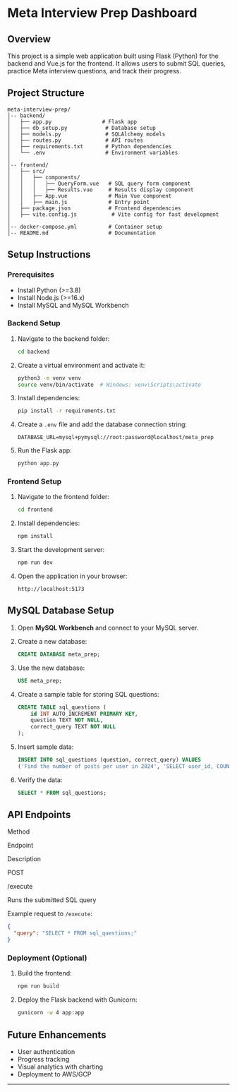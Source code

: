 
# Meta Interview Prep Dashboard

## Overview

This project is a simple web application built using Flask (Python) for the backend and Vue.js for the frontend. It allows users to submit SQL queries, practice Meta interview questions, and track their progress.

## Project Structure

```
meta-interview-prep/
│-- backend/
│   ├── app.py                # Flask app
│   ├── db_setup.py            # Database setup
│   ├── models.py              # SQLAlchemy models
│   ├── routes.py              # API routes
│   ├── requirements.txt       # Python dependencies
│   └── .env                   # Environment variables
│
│-- frontend/
│   ├── src/
│   │   ├── components/
│   │   │   ├── QueryForm.vue   # SQL query form component
│   │   │   ├── Results.vue     # Results display component
│   │   ├── App.vue             # Main Vue component
│   │   ├── main.js             # Entry point
│   ├── package.json            # Frontend dependencies
│   ├── vite.config.js           # Vite config for fast development
│
│-- docker-compose.yml          # Container setup
│-- README.md                   # Documentation

```

## Setup Instructions

### Prerequisites

-   Install Python (>=3.8)
-   Install Node.js (>=16.x)
-   Install MySQL and MySQL Workbench

### Backend Setup

1.  Navigate to the backend folder:
    
    ```bash
    cd backend
    
    ```
    
2.  Create a virtual environment and activate it:
    
    ```bash
    python3 -m venv venv
    source venv/bin/activate  # Windows: venv\Scripts\activate
    
    ```
    
3.  Install dependencies:
    
    ```bash
    pip install -r requirements.txt
    
    ```
    
4.  Create a `.env` file and add the database connection string:
    
    ```plaintext
    DATABASE_URL=mysql+pymysql://root:password@localhost/meta_prep
    
    ```
    
5.  Run the Flask app:
    
    ```bash
    python app.py
    
    ```
    

### Frontend Setup

1.  Navigate to the frontend folder:
    
    ```bash
    cd frontend
    
    ```
    
2.  Install dependencies:
    
    ```bash
    npm install
    
    ```
    
3.  Start the development server:
    
    ```bash
    npm run dev
    
    ```
    
4.  Open the application in your browser:
    
    ```
    http://localhost:5173
    
    ```
    

## MySQL Database Setup

1.  Open **MySQL Workbench** and connect to your MySQL server.
2.  Create a new database:
    
    ```sql
    CREATE DATABASE meta_prep;
    
    ```
    
3.  Use the new database:
    
    ```sql
    USE meta_prep;
    
    ```
    
4.  Create a sample table for storing SQL questions:
    
    ```sql
    CREATE TABLE sql_questions (
        id INT AUTO_INCREMENT PRIMARY KEY,
        question TEXT NOT NULL,
        correct_query TEXT NOT NULL
    );
    
    ```
    
5.  Insert sample data:
    
    ```sql
    INSERT INTO sql_questions (question, correct_query) VALUES
    ('Find the number of posts per user in 2024', 'SELECT user_id, COUNT(*) FROM posts WHERE YEAR(post_date) = 2024 GROUP BY user_id;');
    
    ```
    
6.  Verify the data:
    
    ```sql
    SELECT * FROM sql_questions;
    
    ```
    

## API Endpoints

Method

Endpoint

Description

POST

/execute

Runs the submitted SQL query

Example request to `/execute`:

```json
{
  "query": "SELECT * FROM sql_questions;"
}

```

### Deployment (Optional)

1.  Build the frontend:
    
    ```bash
    npm run build
    
    ```
    
2.  Deploy the Flask backend with Gunicorn:
    
    ```bash
    gunicorn -w 4 app:app
    
    ```
    

## Future Enhancements

-   User authentication
-   Progress tracking
-   Visual analytics with charting
-   Deployment to AWS/GCP

----------

 
